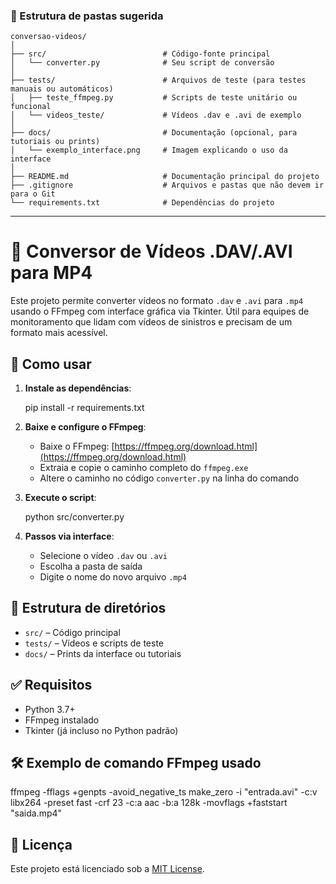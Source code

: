 ### 📁 Estrutura de pastas sugerida

```plaintext
conversao-videos/
│
├── src/                          # Código-fonte principal
│   └── converter.py              # Seu script de conversão
│
├── tests/                        # Arquivos de teste (para testes manuais ou automáticos)
│   ├── teste_ffmpeg.py           # Scripts de teste unitário ou funcional
│   └── videos_teste/             # Vídeos .dav e .avi de exemplo
│
├── docs/                         # Documentação (opcional, para tutoriais ou prints)
│   └── exemplo_interface.png     # Imagem explicando o uso da interface
│
├── README.md                     # Documentação principal do projeto
├── .gitignore                    # Arquivos e pastas que não devem ir para o Git
└── requirements.txt              # Dependências do projeto
```

---

# 🎥 Conversor de Vídeos .DAV/.AVI para MP4

Este projeto permite converter vídeos no formato `.dav` e `.avi` para `.mp4` usando o FFmpeg com interface gráfica via Tkinter. Útil para equipes de monitoramento que lidam com vídeos de sinistros e precisam de um formato mais acessível.

## 🚀 Como usar

1. **Instale as dependências**:

   pip install -r requirements.txt


2. **Baixe e configure o FFmpeg**:

   * Baixe o FFmpeg: [https://ffmpeg.org/download.html](https://ffmpeg.org/download.html)
   * Extraia e copie o caminho completo do `ffmpeg.exe`
   * Altere o caminho no código `converter.py` na linha do comando

3. **Execute o script**:

   
   python src/converter.py
   

4. **Passos via interface**:

   * Selecione o vídeo `.dav` ou `.avi`
   * Escolha a pasta de saída
   * Digite o nome do novo arquivo `.mp4`

## 📂 Estrutura de diretórios

* `src/` – Código principal
* `tests/` – Vídeos e scripts de teste
* `docs/` – Prints da interface ou tutoriais

## ✅ Requisitos

* Python 3.7+
* FFmpeg instalado
* Tkinter (já incluso no Python padrão)

## 🛠 Exemplo de comando FFmpeg usado


ffmpeg -fflags +genpts -avoid_negative_ts make_zero -i "entrada.avi" -c:v libx264 -preset fast -crf 23 -c:a aac -b:a 128k -movflags +faststart "saida.mp4"


## 📄 Licença

Este projeto está licenciado sob a [MIT License](LICENSE).
